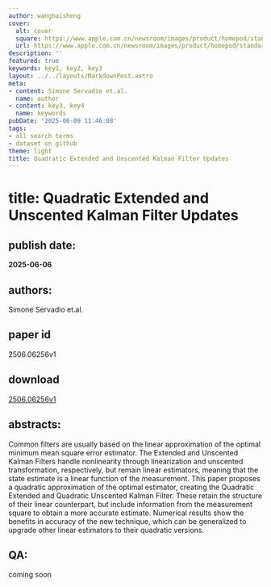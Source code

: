 ```yaml
---
author: wanghaisheng
cover:
  alt: cover
  square: https://www.apple.com.cn/newsroom/images/product/homepod/standard/Apple-HomePod-hero-230118_big.jpg.large_2x.jpg
  url: https://www.apple.com.cn/newsroom/images/product/homepod/standard/Apple-HomePod-hero-230118_big.jpg.large_2x.jpg
description: ''
featured: true
keywords: key1, key2, key3
layout: ../../layouts/MarkdownPost.astro
meta:
- content: Simone Servadio et.al.
  name: author
- content: key3, key4
  name: keywords
pubDate: '2025-06-09 11:46:08'
tags:
- all search terms
- dataset on github
theme: light
title: Quadratic Extended and Unscented Kalman Filter Updates
---
```


# title: Quadratic Extended and Unscented Kalman Filter Updates 
## publish date: 
**2025-06-06** 
## authors: 
  Simone Servadio et.al. 
## paper id
2506.06256v1
## download
[2506.06256v1](http://arxiv.org/abs/2506.06256v1)
## abstracts:
Common filters are usually based on the linear approximation of the optimal minimum mean square error estimator. The Extended and Unscented Kalman Filters handle nonlinearity through linearization and unscented transformation, respectively, but remain linear estimators, meaning that the state estimate is a linear function of the measurement. This paper proposes a quadratic approximation of the optimal estimator, creating the Quadratic Extended and Quadratic Unscented Kalman Filter. These retain the structure of their linear counterpart, but include information from the measurement square to obtain a more accurate estimate. Numerical results show the benefits in accuracy of the new technique, which can be generalized to upgrade other linear estimators to their quadratic versions.
## QA:
coming soon
